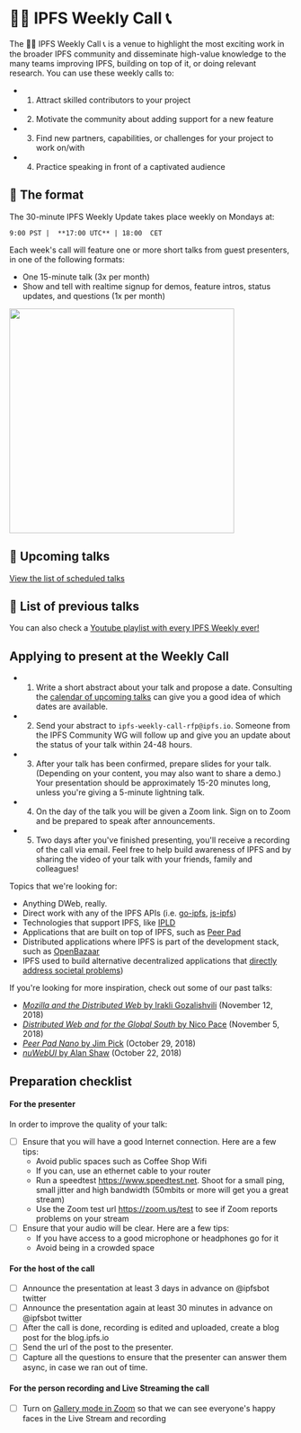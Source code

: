 # 🙌🏽 IPFS Weekly Call 📞 

The 🙌🏽 IPFS Weekly Call 📞  is a venue to highlight the most exciting work in the broader IPFS community and disseminate high-value knowledge to the many teams improving IPFS, building on top of it, or doing relevant research. You can use these weekly calls to:

- 1. Attract skilled contributors to your project
- 2. Motivate the community about adding support for a new feature
- 3. Find new partners, capabilities, or challenges for your project to work on/with
- 4. Practice speaking in front of a captivated audience

## 🏮 The format

The 30-minute IPFS Weekly Update takes place weekly on Mondays at:

`9:00 PST |  **17:00 UTC** | 18:00  CET`

Each week's call will feature one or more short talks from guest presenters, in one of the following formats:
- One 15-minute talk (3x per month)
- Show and tell with realtime signup for demos, feature intros, status updates, and questions (1x per month)

<img src="https://res.cloudinary.com/blockchain-side-hustle/image/upload/v1541176158/ipfs_crew_xzbhxr.png" width="400"/>

## 📅 Upcoming talks 

[View the list of scheduled talks](https://docs.google.com/spreadsheets/d/1XRB2QsPzCPLPOErKvDZfOKK3CMohI9t_QKNdztYMlK0/edit#gid=350755898)

## 📼 List of previous talks 

You can also check a [Youtube playlist with every IPFS Weekly ever!](https://www.youtube.com/playlist?list=PLuhRWgmPaHtSGRSHdU9dbsukHKlihZZAe)

## Applying to present at the Weekly Call

- 1. Write a short abstract about your talk and propose a date. Consulting the [calendar of upcoming talks](https://docs.google.com/spreadsheets/d/1XRB2QsPzCPLPOErKvDZfOKK3CMohI9t_QKNdztYMlK0/edit) can give you a good idea of which dates are available.
- 2. Send your abstract to `ipfs-weekly-call-rfp@ipfs.io`. Someone from the IPFS Community WG will follow up and give you an update about the status of your talk within 24-48 hours.
- 3. After your talk has been confirmed, prepare slides for your talk. (Depending on your content, you may also want to share a demo.) Your presentation should be approximately 15-20 minutes long, unless you're giving a 5-minute lightning talk.
- 4. On the day of the talk you will be given a Zoom link. Sign on to Zoom and be prepared to speak after announcements.
- 5. Two days after you've finished presenting, you'll receive a recording of the call via email. Feel free to help build awareness of IPFS and by sharing the video of your talk with your friends, family and colleagues!

Topics that we're looking for:
  - Anything DWeb, really.
  - Direct work with any of the IPFS APIs (i.e. [go-ipfs](https://github.com/ipfs/go-ipfs), [js-ipfs](https://github.com/ipfs/js-ipfs))
  - Technologies that support IPFS, like [IPLD](https://github.com/ipld/js-ipld)
  - Applications that are built on top of IPFS, such as [Peer Pad](https://github.com/ipfs-shipyard/peer-pad)
  - Distributed applications where IPFS is part of the development stack, such as [OpenBazaar](https://openbazaar.org/blog/openbazaar-2018-roadmap/)
  - IPFS used to build alternative decentralized applications that [directly address societal problems](https://observer.com/2017/05/turkey-wikipedia-ipfs/))

If you're looking for more inspiration, check out some of our past talks: 
  - [_Mozilla and the Distributed Web_ by Irakli Gozalishvili](https://youtu.be/0fT9HC2Crqw?t=116) (November 12, 2018)
  - [_Distributed Web and for the Global South_ by Nico Pace](https://youtu.be/4gVUKbXT0cM?t=52) (November 5, 2018)
  - [_Peer Pad Nano_ by Jim Pick](https://youtu.be/o1tUzgThZK0?t=18) (October 29, 2018)
  - [_nuWebUI_ by Alan Shaw](https://youtu.be/iEagJfB8AvM?t=124) (October 22, 2018)

## Preparation checklist

#### For the presenter 

In order to improve the quality of your talk:

- [ ] Ensure that you will have a good Internet connection. Here are a few tips:
  - Avoid public spaces such as Coffee Shop Wifi 
  - If you can, use an ethernet cable to your router
  - Run a speedtest https://www.speedtest.net. Shoot for a small ping, small jitter and high bandwidth (50mbits or more will get you a great stream)
  - Use the Zoom test url https://zoom.us/test to see if Zoom reports problems on your stream
- [ ] Ensure that your audio will be clear. Here are a few tips:
  - If you have access to a good microphone or headphones go for it
  - Avoid being in a crowded space

#### For the host of the call

- [ ] Announce the presentation at least 3 days in advance on @ipfsbot twitter
- [ ] Announce the presentation again at least 30 minutes in advance on @ipfsbot twitter
- [ ] After the call is done, recording is edited and uploaded, create a blog post for the blog.ipfs.io
- [ ] Send the url of the post to the presenter.
- [ ] Capture all the questions to ensure that the presenter can answer them async, in case we ran out of time.

#### For the person recording and Live Streaming the call

- [ ] Turn on [Gallery mode in Zoom](https://support.zoom.us/hc/en-us/articles/201362323-How-Do-I-Change-The-Video-Layout-) so that we can see everyone's happy faces in the Live Stream and recording

